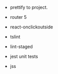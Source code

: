- prettify to project. 
- router 5


- react-onclickoutside
- tslint 
- lint-staged
- jest unit tests
- jss

